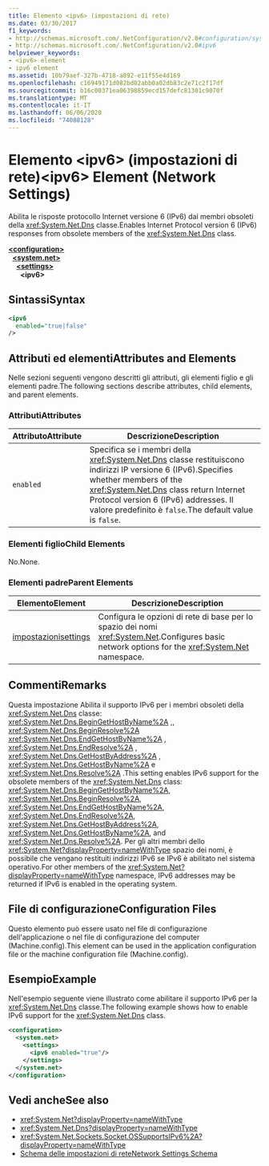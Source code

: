 ```yaml
---
title: Elemento <ipv6> (impostazioni di rete)
ms.date: 03/30/2017
f1_keywords:
- http://schemas.microsoft.com/.NetConfiguration/v2.0#configuration/system.net/settings/ipv6
- http://schemas.microsoft.com/.NetConfiguration/v2.0#ipv6
helpviewer_keywords:
- <ipv6> element
- ipv6 element
ms.assetid: 10b79aef-327b-4718-a892-e11f55e4d169
ms.openlocfilehash: c16949171d082bd02abb0a02db83c2e71c2f17df
ms.sourcegitcommit: b16c00371ea06398859ecd157defc81301c9070f
ms.translationtype: MT
ms.contentlocale: it-IT
ms.lasthandoff: 06/06/2020
ms.locfileid: "74088128"
---
```

# <a name="ipv6-element-network-settings"></a><span data-ttu-id="86f3f-102">Elemento \<ipv6> (impostazioni di rete)</span><span class="sxs-lookup"><span data-stu-id="86f3f-102">\<ipv6> Element (Network Settings)</span></span>
<span data-ttu-id="86f3f-103">Abilita le risposte protocollo Internet versione 6 (IPv6) dai membri obsoleti della <xref:System.Net.Dns> classe.</span><span class="sxs-lookup"><span data-stu-id="86f3f-103">Enables Internet Protocol version 6 (IPv6) responses from obsolete members of the <xref:System.Net.Dns> class.</span></span>  

[**\<configuration>**](../configuration-element.md)\
&nbsp;&nbsp;[**\<system.net>**](system-net-element-network-settings.md)\
&nbsp;&nbsp;&nbsp;&nbsp;[**\<settings>**](settings-element-network-settings.md)\
&nbsp;&nbsp;&nbsp;&nbsp;&nbsp;&nbsp;**\<ipv6>**

## <a name="syntax"></a><span data-ttu-id="86f3f-104">Sintassi</span><span class="sxs-lookup"><span data-stu-id="86f3f-104">Syntax</span></span>  
  
```xml  
<ipv6  
  enabled="true|false"  
/>  
```  
  
## <a name="attributes-and-elements"></a><span data-ttu-id="86f3f-105">Attributi ed elementi</span><span class="sxs-lookup"><span data-stu-id="86f3f-105">Attributes and Elements</span></span>  
 <span data-ttu-id="86f3f-106">Nelle sezioni seguenti vengono descritti gli attributi, gli elementi figlio e gli elementi padre.</span><span class="sxs-lookup"><span data-stu-id="86f3f-106">The following sections describe attributes, child elements, and parent elements.</span></span>  
  
### <a name="attributes"></a><span data-ttu-id="86f3f-107">Attributi</span><span class="sxs-lookup"><span data-stu-id="86f3f-107">Attributes</span></span>  
  
|<span data-ttu-id="86f3f-108">**Attributo**</span><span class="sxs-lookup"><span data-stu-id="86f3f-108">**Attribute**</span></span>|<span data-ttu-id="86f3f-109">**Descrizione**</span><span class="sxs-lookup"><span data-stu-id="86f3f-109">**Description**</span></span>|  
|-------------------|---------------------|  
|`enabled`|<span data-ttu-id="86f3f-110">Specifica se i membri della <xref:System.Net.Dns> classe restituiscono indirizzi IP versione 6 (IPv6).</span><span class="sxs-lookup"><span data-stu-id="86f3f-110">Specifies whether members of the <xref:System.Net.Dns> class return Internet Protocol version 6 (IPv6) addresses.</span></span> <span data-ttu-id="86f3f-111">Il valore predefinito è `false`.</span><span class="sxs-lookup"><span data-stu-id="86f3f-111">The default value is `false`.</span></span>|  
  
### <a name="child-elements"></a><span data-ttu-id="86f3f-112">Elementi figlio</span><span class="sxs-lookup"><span data-stu-id="86f3f-112">Child Elements</span></span>  
 <span data-ttu-id="86f3f-113">No.</span><span class="sxs-lookup"><span data-stu-id="86f3f-113">None.</span></span>  
  
### <a name="parent-elements"></a><span data-ttu-id="86f3f-114">Elementi padre</span><span class="sxs-lookup"><span data-stu-id="86f3f-114">Parent Elements</span></span>  
  
|<span data-ttu-id="86f3f-115">**Elemento**</span><span class="sxs-lookup"><span data-stu-id="86f3f-115">**Element**</span></span>|<span data-ttu-id="86f3f-116">**Descrizione**</span><span class="sxs-lookup"><span data-stu-id="86f3f-116">**Description**</span></span>|  
|-----------------|---------------------|  
|[<span data-ttu-id="86f3f-117">impostazioni</span><span class="sxs-lookup"><span data-stu-id="86f3f-117">settings</span></span>](settings-element-network-settings.md)|<span data-ttu-id="86f3f-118">Configura le opzioni di rete di base per lo spazio dei nomi <xref:System.Net>.</span><span class="sxs-lookup"><span data-stu-id="86f3f-118">Configures basic network options for the <xref:System.Net> namespace.</span></span>|  
  
## <a name="remarks"></a><span data-ttu-id="86f3f-119">Commenti</span><span class="sxs-lookup"><span data-stu-id="86f3f-119">Remarks</span></span>  
 <span data-ttu-id="86f3f-120">Questa impostazione Abilita il supporto IPv6 per i membri obsoleti della <xref:System.Net.Dns> classe: <xref:System.Net.Dns.BeginGetHostByName%2A> ,, <xref:System.Net.Dns.BeginResolve%2A> <xref:System.Net.Dns.EndGetHostByName%2A> , <xref:System.Net.Dns.EndResolve%2A> , <xref:System.Net.Dns.GetHostByAddress%2A> , <xref:System.Net.Dns.GetHostByName%2A> e <xref:System.Net.Dns.Resolve%2A> .</span><span class="sxs-lookup"><span data-stu-id="86f3f-120">This setting enables IPv6 support for the obsolete members of the <xref:System.Net.Dns> class: <xref:System.Net.Dns.BeginGetHostByName%2A>, <xref:System.Net.Dns.BeginResolve%2A>, <xref:System.Net.Dns.EndGetHostByName%2A>, <xref:System.Net.Dns.EndResolve%2A>, <xref:System.Net.Dns.GetHostByAddress%2A>, <xref:System.Net.Dns.GetHostByName%2A>, and <xref:System.Net.Dns.Resolve%2A>.</span></span> <span data-ttu-id="86f3f-121">Per gli altri membri dello <xref:System.Net?displayProperty=nameWithType> spazio dei nomi, è possibile che vengano restituiti indirizzi IPv6 se IPv6 è abilitato nel sistema operativo.</span><span class="sxs-lookup"><span data-stu-id="86f3f-121">For other members of the <xref:System.Net?displayProperty=nameWithType> namespace, IPv6 addresses may be returned if IPv6 is enabled in the operating system.</span></span>  
  
## <a name="configuration-files"></a><span data-ttu-id="86f3f-122">File di configurazione</span><span class="sxs-lookup"><span data-stu-id="86f3f-122">Configuration Files</span></span>  
 <span data-ttu-id="86f3f-123">Questo elemento può essere usato nel file di configurazione dell'applicazione o nel file di configurazione del computer (Machine.config).</span><span class="sxs-lookup"><span data-stu-id="86f3f-123">This element can be used in the application configuration file or the machine configuration file (Machine.config).</span></span>  
  
## <a name="example"></a><span data-ttu-id="86f3f-124">Esempio</span><span class="sxs-lookup"><span data-stu-id="86f3f-124">Example</span></span>  
 <span data-ttu-id="86f3f-125">Nell'esempio seguente viene illustrato come abilitare il supporto IPv6 per la <xref:System.Net.Dns> classe.</span><span class="sxs-lookup"><span data-stu-id="86f3f-125">The following example shows how to enable IPv6 support for the <xref:System.Net.Dns> class.</span></span>  
  
```xml  
<configuration>  
  <system.net>  
    <settings>  
      <ipv6 enabled="true"/>  
    </settings>  
  </system.net>  
</configuration>  
```  
  
## <a name="see-also"></a><span data-ttu-id="86f3f-126">Vedi anche</span><span class="sxs-lookup"><span data-stu-id="86f3f-126">See also</span></span>

- <xref:System.Net?displayProperty=nameWithType>
- <xref:System.Net.Dns?displayProperty=nameWithType>
- <xref:System.Net.Sockets.Socket.OSSupportsIPv6%2A?displayProperty=nameWithType>
- [<span data-ttu-id="86f3f-127">Schema delle impostazioni di rete</span><span class="sxs-lookup"><span data-stu-id="86f3f-127">Network Settings Schema</span></span>](index.md)
